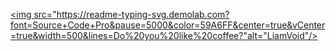 <a href="https://github.com/LiamVoooid"><img src="https://readme-typing-svg.demolab.com?font=Source+Code+Pro&pause=5000&color=59A6FF&center=true&vCenter=true&width=500&lines=Do%20you%20like%20coffee?"alt="LiamVoid"/></a>
